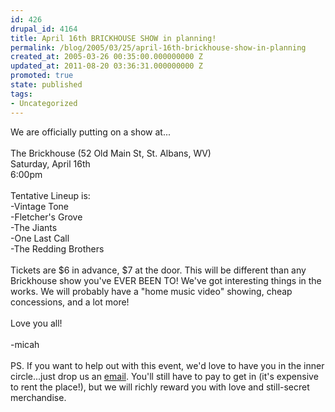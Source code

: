 ```yaml
---
id: 426
drupal_id: 4164
title: April 16th BRICKHOUSE SHOW in planning!
permalink: /blog/2005/03/25/april-16th-brickhouse-show-in-planning
created_at: 2005-03-26 00:35:00.000000000 Z
updated_at: 2011-08-20 03:36:31.000000000 Z
promoted: true
state: published
tags:
- Uncategorized
---
```

We are officially putting on a show at...<br /><br />The Brickhouse (52 Old Main St, St. Albans, WV)<br />Saturday, April 16th<br />6:00pm<br /><br />Tentative Lineup is:<br />-Vintage Tone<br />-Fletcher's Grove<br />-The Jiants<br />-One Last Call<br />-The Redding Brothers<br /><br />Tickets are $6 in advance, $7 at the door. This will be different than any Brickhouse show you've EVER BEEN TO! We've got interesting things in the works. We will probably have a "home music video" showing, cheap concessions, and a lot more!<br /><br />Love you all!<br /><br />-micah<br /><br />PS. If you want to help out with this event, we'd love to have you in the inner circle...just drop us an <a href="mailto:micahtredding@yahoo.com">email</a>. You'll still have to pay to get in (it's expensive to rent the place!), but we will richly reward you with love and still-secret merchandise.
